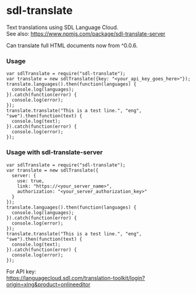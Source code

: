 # sdl-translate

Text translations using SDL Language Cloud.  
See also: https://www.npmjs.com/package/sdl-translate-server

Can translate full HTML documents now from ^0.0.6.

### Usage

```
var sdlTranslate = require("sdl-translate");
var translate = new sdlTranslate({key: "<your_api_key_goes_here>"});
translate.languages().then(function(languages) {
  console.log(languages);
}).catch(function(error) {
  console.log(error);
});
translate.translate("This is a test line.", "eng", "swe").then(function(text) {
  console.log(text);
}).catch(function(error) {
  console.log(error);
});
```

### Usage with sdl-translate-server

```
var sdlTranslate = require("sdl-translate");
var translate = new sdlTranslate({
  server: {
    use: true,
    link: "https://<your_server_name>",
    authorization: "<your_server_authorization_key>"
  }
});
translate.languages().then(function(languages) {
  console.log(languages);
}).catch(function(error) {
  console.log(error);
});
translate.translate("This is a test line.", "eng", "swe").then(function(text) {
  console.log(text);
}).catch(function(error) {
  console.log(error);
});
```

For API key:  
https://languagecloud.sdl.com/translation-toolkit/login?origin=xing&product=onlineeditor